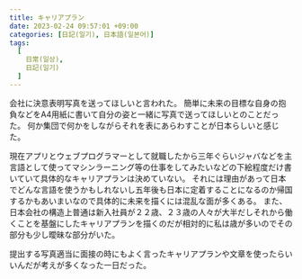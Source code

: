 ```yaml
---
title: キャリアプラン
date: 2023-02-24 09:57:01 +09:00
categories: [日記(일기), 日本語(일본어)]
tags:
  [
    日常(일상),
    日記(일기)
  ]
---
```

会社に決意表明写真を送ってほしいと言われた。
簡単に未来の目標な自身の抱負などをA4用紙に書いて自分の姿と一緒に写真で送ってほしいとのことだった。
何か集団で何かをしながらそれを表にあらわすことが日本らしいと感じた。

現在アプリとウェブプログラマーとして就職したから三年ぐらいジャバなどを主言語として使ってマシンラーニング等の仕事をしてみたいなどの下絵程度だけ書いていて具体的なキャリアプランは決めていない。
それには理由があって日本でどんな言語を使うかもしれないし五年後も日本に定着することになるのか帰国するかもあいまいなので具体的に未来を描くには混乱な面が多くある。
また、日本会社の構造上普通は新入社員が２２歳、２３歳の人々が大半だしそれから働くことを基盤にしたキャリアプランを描くのだが相対的に私は歳が多いのでその部分も少し曖昧な部分がいた。

提出する写真適当に面接の時にもよく言ったキャリアプランや文章を使ったらいいんだが考えが多くなった一日だった。